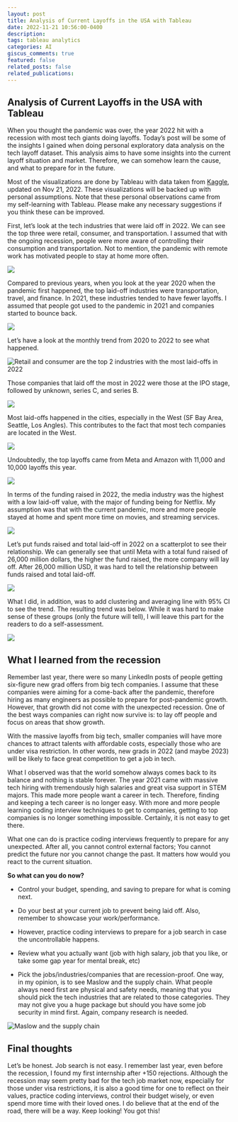 ```yaml
---
layout: post
title: Analysis of Current Layoffs in the USA with Tableau
date: 2022-11-21 10:56:00-0400
description: 
tags: tableau analytics
categories: AI
giscus_comments: true
featured: false
related_posts: false
related_publications: 
---
```


## Analysis of Current Layoffs in the USA with Tableau

When you thought the pandemic was over, the year 2022 hit with a recession with most tech giants doing layoffs. Today’s post will be some of the insights I gained when doing personal exploratory data analysis on the tech layoff dataset. This analysis aims to have some insights into the current layoff situation and market. Therefore, we can somehow learn the cause, and what to prepare for in the future.

Most of the visualizations are done by Tableau with data taken from [Kaggle](https://www.kaggle.com/datasets/swaptr/layoffs-2022), updated on Nov 21, 2022. These visualizations will be backed up with personal assumptions. Note that these personal observations came from my self-learning with Tableau. Please make any necessary suggestions if you think these can be improved.

First, let’s look at the tech industries that were laid off in 2022. We can see the top three were retail, consumer, and transportation. I assumed that with the ongoing recession, people were more aware of controlling their consumption and transportation. Not to mention, the pandemic with remote work has motivated people to stay at home more often.

![](https://cdn-images-1.medium.com/max/4184/1*hCHuS5Wr9QTvpNSTxdzaiQ.png)

Compared to previous years, when you look at the year 2020 when the pandemic first happened, the top laid-off industries were transportation, travel, and finance. In 2021, these industries tended to have fewer layoffs. I assumed that people got used to the pandemic in 2021 and companies started to bounce back.

![](https://cdn-images-1.medium.com/max/4140/1*Dpo_BcpHVLk2kEuq0ffRbA.png)

Let’s have a look at the monthly trend from 2020 to 2022 to see what happened.

![Retail and consumer are the top 2 industries with the most laid-offs in 2022](https://cdn-images-1.medium.com/max/3324/1*wHIbmy1qzQCbf-LnJIou1g.png)

Those companies that laid off the most in 2022 were those at the IPO stage, followed by unknown, series C, and series B.

![](https://cdn-images-1.medium.com/max/4184/1*wUDUxieoXSSYL2JKZ84hYg.png)

Most laid-offs happened in the cities, especially in the West (SF Bay Area, Seattle, Los Angles). This contributes to the fact that most tech companies are located in the West.

![](https://cdn-images-1.medium.com/max/4184/1*cbZwcCDqmktRMvRSwE-fsw.png)

Undoubtedly, the top layoffs came from Meta and Amazon with 11,000 and 10,000 layoffs this year.

![](https://cdn-images-1.medium.com/max/4120/1*6R20lPdW3Fw-0k8AjQ4-Cw.png)

In terms of the funding raised in 2022, the media industry was the highest with a low laid-off value, with the major of funding being for Netflix. My assumption was that with the current pandemic, more and more people stayed at home and spent more time on movies, and streaming services.

![](https://cdn-images-1.medium.com/max/4184/1*KVc145_etG6COGrtbWWndA.png)

Let’s put funds raised and total laid-off in 2022 on a scatterplot to see their relationship. We can generally see that until Meta with a total fund raised of 26,000 million dollars, the higher the fund raised, the more company will lay off. After 26,000 million USD, it was hard to tell the relationship between funds raised and total laid-off.

![](https://cdn-images-1.medium.com/max/2824/1*fexfq15dN5s5MudlDxqkAg.png)

What I did, in addition, was to add clustering and averaging line with 95% CI to see the trend. The resulting trend was below. While it was hard to make sense of these groups (only the future will tell), I will leave this part for the readers to do a self-assessment.

![](https://cdn-images-1.medium.com/max/2360/1*5XTpdnWNiIhcZ_mPXbs8zA.png)

## What I learned from the recession

Remember last year, there were so many LinkedIn posts of people getting six-figure new grad offers from big tech companies. I assume that these companies were aiming for a come-back after the pandemic, therefore hiring as many engineers as possible to prepare for post-pandemic growth. However, that growth did not come with the unexpected recession. One of the best ways companies can right now survive is: to lay off people and focus on areas that show growth.

With the massive layoffs from big tech, smaller companies will have more chances to attract talents with affordable costs, especially those who are under visa restriction. In other words, new grads in 2022 (and maybe 2023) will be likely to face great competition to get a job in tech.

What I observed was that the world somehow always comes back to its balance and nothing is stable forever. The year 2021 came with massive tech hiring with tremendously high salaries and great visa support in STEM majors. This made more people want a career in tech. Therefore, finding and keeping a tech career is no longer easy. With more and more people learning coding interview techniques to get to companies, getting to top companies is no longer something impossible. Certainly, it is not easy to get there.

What one can do is practice coding interviews frequently to prepare for any unexpected. After all, you cannot control external factors; You cannot predict the future nor you cannot change the past. It matters how would you react to the current situation.

**So what can you do now?**

* Control your budget, spending, and saving to prepare for what is coming next.

* Do your best at your current job to prevent being laid off. Also, remember to showcase your work/performance.

* However, practice coding interviews to prepare for a job search in case the uncontrollable happens.

* Review what you actually want (job with high salary, job that you like, or take some gap year for mental break, etc)

* Pick the jobs/industries/companies that are recession-proof. One way, in my opinion, is to see Maslow and the supply chain. What people always need first are physical and safety needs, meaning that you should pick the tech industries that are related to those categories. They may not give you a huge package but should you have some job security in mind first. Again, company research is needed.

![Maslow and the supply chain](https://cdn-images-1.medium.com/max/2000/0*vL9x1MTy0fI7Rd-O)

## Final thoughts

Let’s be honest. Job search is not easy. I remember last year, even before the recession, I found my first internship after +150 rejections. Although the recession may seem pretty bad for the tech job market now, especially for those under visa restrictions, it is also a good time for one to reflect on their values, practice coding interviews, control their budget wisely, or even spend more time with their loved ones. I do believe that at the end of the road, there will be a way. Keep looking! You got this!
